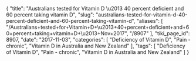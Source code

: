 {
    "title": "Australians tested for Vitamin D \u2013 40 percent deficient and 60 percent taking vitamin D",
    "slug": "australians-tested-for-vitamin-d-40-percent-deficient-and-60-percent-taking-vitamin-d",
    "aliases": [
        "/Australians+tested+for+Vitamin+D+\u2013+40+percent+deficient+and+60+percent+taking+vitamin+D+\u2013+Nov+2017",
        "/8907"
    ],
    "tiki_page_id": 8907,
    "date": "2017-11-03",
    "categories": [
        "Deficiency of Vitamin D",
        "Pain - chronic",
        "Vitamin D in Australia and New Zealand"
    ],
    "tags": [
        "Deficiency of Vitamin D",
        "Pain - chronic",
        "Vitamin D in Australia and New Zealand"
    ]
}